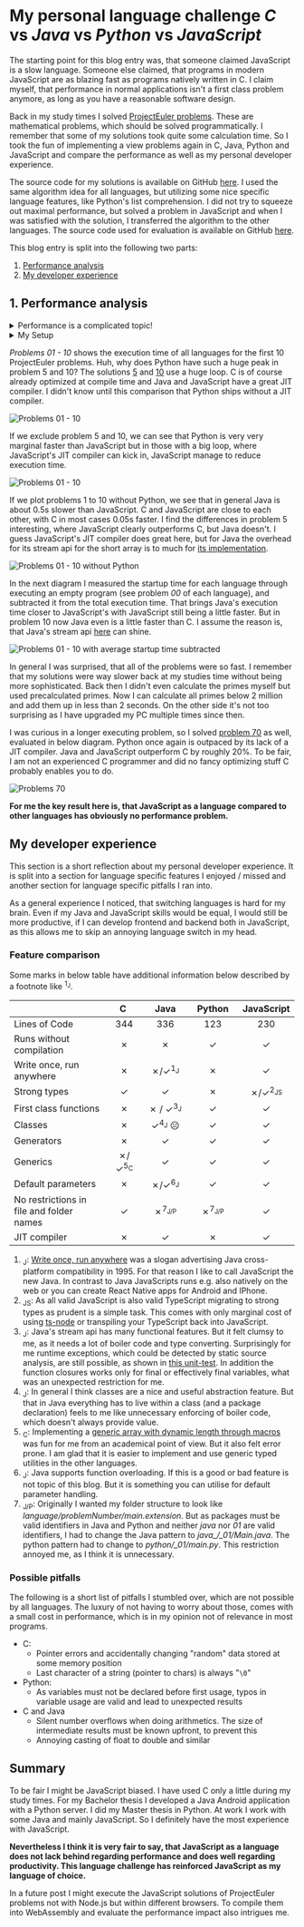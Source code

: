 # My personal language challenge _C_ vs _Java_ vs _Python_ vs _JavaScript_

The starting point for this blog entry was, that someone claimed JavaScript is a slow language. Someone else claimed, that programs in modern JavaScript are as blazing fast as programs natively written in C. I claim myself, that performance in normal applications isn't a first class problem anymore, as long as you have a reasonable software design.

Back in my study times I solved [ProjectEuler problems](https://projecteuler.net/about). These are mathematical problems, which should be solved programmatically. I remember that some of my solutions took quite some calculation time. So I took the fun of implementing a view problems again in C, Java, Python and JavaScript and compare the performance as well as my personal developer experience.

The source code for my solutions is available on GitHub [here](https://github.com/shaman-apprentice/project-euler/tree/language-challenge). I used the same algorithm idea for all languages, but utilizing some nice specific language features, like Python's list comprehension. I did not try to squeeze out maximal performance, but solved a problem in JavaScript and when I was satisfied with the solution, I transferred the algorithm to the other languages. The source code used for evaluation is available on GitHub [here](https://github.com/shaman-apprentice/old-donkey/tree/main/whyJSBlog/euler-evaluation).

This blog entry is split into the following two parts:
1. [Performance analysis](#Performance-analysis)
2. [My developer experience](#My-developer-experience)

## 1. Performance analysis
<details>
  <summary>Performance is a complicated topic!</summary>
  The following are just some basic thoughts about performance:

  First of all you have to define your performance goals. For Example if you have a function as a service, the startup time of a Java VM might be to slow for you (and a full Java VM in general is probably also more expensive in its resource usage than an interpreted language). But if you have a server running 24/7, startup time is of no concern for you.

  Another question is, if you are interested in the first execution time or on the average of one million executions. An algorithm A can be faster than algorithm B if they both run once, but algorithm B can be faster in average over multiple executions, if it can be better optimized by a JIT compiler.

  This leads me to the next thought about compilers. Thinking about optimizing source code I always remember my mathematical numeric professor. He spent quite some time in optimizing his source source code. But when he compiled and measured the difference, he had to admit, that the program has became slower. The moral is, that human optimizations to the source code can reduce optimizations possible by the compiler.

  Also based on the version of the compiler, the runtime and underlying hardware the performance of the same program / algorithm can differ.

  In addition the input data can have huge impact on the performance. I remember reading a paper about an efficient algorithm for solving the knapsack problem during my study times. The given algorithm outperformed all other given algorithms by far with the given test data. But when I ingested random generated data, it was in general way slower than the other algorithms.

  Last but not least performance is probably not the ultimate goal. How much would some performance optimization improve the user experience? Can the revenue be increased or costs be decreased through some performance optimization? How much time does it take to optimize the performance (remember that development time is expensive). Does the optimization make future feature development or maintenance more difficult?
</details>

<details>
  <summary>My Setup</summary>

  My PC: Windows 10 OS build 19042.685, AMD Ryzen 5 1600X 3.6GHz, 16GB Ram

  Used language versions:
  - **C**: gcc (MinGW.org GCC Build-2) 9.2.0
  - **Java**: Java(TM) SE Runtime Environment (build 15.0.1+9-18), HotSpot(TM) 64-Bit Server VM (build 15.0.1+9-18, mixed mode, sharing)
  - **Python**: 3.9.0
  - **Node.js**: v14.15.0
</details>

_Problems 01 - 10_ shows the execution time of all languages for the first 10 ProjectEuler problems. Huh, why does Python have such a huge peak in problem 5 and 10? The solutions [5](https://github.com/shaman-apprentice/project-euler/blob/master/python/_05/main.py#L8) and [10](https://github.com/shaman-apprentice/project-euler/blob/master/python/_10/main.py#L3) use a huge loop. C is of course already optimized at compile time and Java and JavaScript have a great JIT compiler. I didn't know until this comparison that Python ships without a JIT compiler.

![Problems 01 - 10](./euler-evaluation/screenshots/problems01-10.png)

If we exclude problem 5 and 10, we can see that Python is very very marginal faster than JavaScript but in those with a big loop, where JavaScript's JIT compiler can kick in, JavaScript manage to reduce execution time. 

![Problems 01 - 10](./euler-evaluation/screenshots/withoutProblem01And10.png)

If we plot problems 1 to 10 without Python, we see that in general Java is about 0.5s slower than JavaScript. C and JavaScript are close to each other, with C in most cases 0.05s faster. I find the differences in problem 5 interesting, where JavaScript clearly outperforms C, but Java doesn't. I guess JavaScript's JIT compiler does great here, but for Java the overhead for its stream api for the short array is to much for [its implementation](https://github.com/shaman-apprentice/project-euler/blob/master/java_/_05/Main.java#L12).

![Problems 01 - 10 without Python](./euler-evaluation/screenshots/problems01-10WithoutPython.png)

In the next diagram I measured the startup time for each language through executing an empty program (see problem _00_ of each language), and subtracted it from the total execution time. That brings Java's execution time closer to JavaScript's with JavaScript still being a little faster. But in problem 10 now Java even is a little faster than C. I assume the reason is, that Java's stream api [here](https://github.com/shaman-apprentice/project-euler/blob/master/java_/_10/Main.java#L7) can shine. 

![Problems 01 - 10 with average startup time subtracted](./euler-evaluation/screenshots/problems01-10WithAverageStartupTimeSubtracted.png)

In general I was surprised, that all of the problems were so fast. I remember that my solutions were way slower back at my studies time without being more sophisticated. Back then I didn't even calculate the primes myself but used precalculated primes. Now I can calculate all primes below 2 million and add them up in less than 2 seconds. On the other side it's not too surprising as I have upgraded my PC multiple times since then. 

I was curious in a longer executing problem, so I solved [problem 70](https://projecteuler.net/problem=70) as well, evaluated in below diagram. Python once again is outpaced by its lack of a JIT compiler. Java and JavaScript outperform C by roughly 20%. To be fair, I am not an experienced C programmer and did no fancy optimizing stuff C probably enables you to do. 

![Problems 70](./euler-evaluation/screenshots/problem70.png)

**For me the key result here is, that JavaScript as a language compared to other languages has obviously no performance problem.**

## My developer experience
This section is a short reflection about my personal developer experience. It is split into a section for language specific features I enjoyed / missed and another section for language specific pitfalls I ran into.

As a general experience I noticed, that switching languages is hard for my brain. Even if my Java and JavaScript skills would be equal, I would still be more productive, if I can develop frontend and backend both in JavaScript, as this allows me to skip an annoying language switch in my head.

### Feature comparison

Some marks in below table have additional information below described by a footnote like  <sup>1<sub>J</sub></sup>.

|     	| &nbsp;&nbsp;&nbsp;&nbsp;C&nbsp;&nbsp;&nbsp;&nbsp;&nbsp;| &nbsp;&nbsp;&nbsp;Java&nbsp;&nbsp;&nbsp; | &nbsp;&nbsp;Python&nbsp;&nbsp;     	| JavaScript 	|
|:---------------------------------------- 	|:---:	|:----------:	|:----------:	|:----------:	|
|         Lines of Code                    	|  344 	|      336   |      123   	|     230    	|
|         Runs without compilation         	|  ✗    |      ✗     	|      ✓     |      ✓     	|
| Write once, run anywhere                 	|  ✗  	|      ✗/✓<sup>1<sub>J</sub></sup>   	|      ✗     	|      ✓     	|
|               Strong types               	|  ✓  	|      ✓     	|      ✗     	|      ✗/✓<sup>2<sub>JS</sub></sup> 	|
| First class functions                    	| ✗   	| ✗ / ✓<sup>3<sub>J</sub></sup> 	| ✓     	| ✓          	|
| Classes                                  	| ✗   	| ✓<sup>4<sub>J</sub></sup> ☹        	| ✓          	| ✓          	|
| Generators                               	| ✗   	| ✓          	| ✓          	| ✓          	|
| Generics                                 	| ✗/✓<sup>5<sub>C</sub></sup> 	| ✓          	| ✓          	| ✓          	|
| Default parameters                       	| ✗   	| ✗/✓<sup>6<sub>J</sub></sup>        	| ✓          	| ✓          	|
| No restrictions in file and folder names 	| ✓   	| ✗<sup>7<sub>J/P</sub></sup>   	| ✗<sup>7<sub>J/P</sub></sup>   	| ✓          	|
| JIT compiler                            	|  ✗  	|      ✓     	|      ✗     	|      ✓     	|

1. <sub>J</sub>: [Write once, run anywhere](https://en.wikipedia.org/wiki/Write_once,_run_anywhere) was a slogan advertising Java cross-platform compatibility in 1995. For that reason I like to call JavaScript the new Java. In contrast to Java JavaScripts runs e.g. also natively on the web or you can create React Native apps for Android and IPhone.
2. <sub>JS</sub>: As all valid JavaScript is also valid TypeScript migrating to strong types as prudent is a simple task. This comes with only marginal cost of using [ts-node](https://github.com/TypeStrong/ts-node) or transpiling your TypeScript back into JavaScript.
3. <sub>J</sub>: Java's stream api has many functional features. But it felt clumsy to me, as it needs a lot of boiler code and type converting. Surprisingly for me runtime exceptions, which could be detected by static source analysis, are still possible, as shown in [this unit-test](https://github.com/shaman-apprentice/old-donkey/tree/main/JavaStreamTypeRuntimeError). In addition the function closures works only for final or effectively final variables, what was an unexpected restriction for me.
4. <sub>J</sub>: In general I think classes are a nice and useful abstraction feature. But that in Java everything has to live within a class (and a package declaration) feels to me like unnecessary enforcing of boiler code, which doesn't always provide value. 
5. <sub>C</sub>: Implementing a [generic array with dynamic length through macros](https://github.com/shaman-apprentice/project-euler/blob/master/c/utilities/dArray.c) was fun for me from an academical point of view. But it also felt error prone. I am glad that it is easier to implement and use generic typed utilities in the other languages. 
6. <sub>J</sub>: Java supports function overloading. If this is a good or bad feature is not topic of this blog. But it is something you can utilise for default parameter handling.
7. <sub>J/P</sub>: Originally I wanted my folder structure to look like _language/problemNumber/main.extension_. But as packages must be valid identifiers in Java and Python and neither _java_ nor _01_ are valid identifiers, I had to change the Java pattern to _java\_/\_01/Main.java_. The python pattern had to change to _python/\_01/main.py_. This restriction annoyed me, as I think it is unnecessary.


### Possible pitfalls

The following is a short list of pitfalls I stumbled over, which are not possible by all languages. The luxury of not having to worry about those, comes with a small cost in performance, which is in my opinion not of relevance in most programs. 

- C:
  - Pointer errors and accidentally changing "random" data stored at some memory position
  - Last character of a string (pointer to chars) is always "`\0`"
- Python:
  - As variables must not be declared before first usage, typos in variable usage are valid and lead to unexpected results
- C and Java
  - Silent number overflows when doing arithmetics. The size of intermediate results must be known upfront, to prevent this
  - Annoying casting of float to double and similar

## Summary

To be fair I might be JavaScript biased. I have used C only a little during my study times. For my Bachelor thesis I developed a Java Android application with a Python server. I did my Master thesis in Python. At work I work with some Java and mainly JavaScript. So I definitely have the most experience with JavaScript.

**Nevertheless I think it is very fair to say, that JavaScript as a language does not lack behind regarding performance and does well regarding productivity. This language challenge has reinforced JavaScript as my language of choice.**

In a future post I might execute the JavaScript solutions of ProjectEuler problems not with Node.js but within different browsers. To compile them into WebAssembly and evaluate the performance impact also intrigues me.
